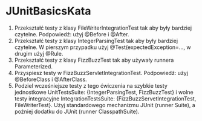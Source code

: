 JUnitBasicsKata
===============

 1. Przekształć testy z klasy FileWriterIntegrationTest tak aby były bardziej czytelne. Podpowiedź: użyj @Before i @After.
 2. Przekształć testy z klasy IntegerParsingTest tak aby były bardziej czytelne. 
 	W pierszym przypadku użyj @Test(expectedException=..., w drugim użyj @Rule.
 3. Przekształć testy z klasy FizzBuzzTest tak aby używały runnera Parameterized.
 4. Przyspiesz testy w FizzBuzzServletIntegrationTest. Podpowiedź: użyj @BeforeClass i @AfterClass.
 5. Podziel wcześniejsze testy z tego ćwiczenia na szybkie testy jednostkowe UnitTestsSuite: {IntegerParsingTest, FizzBuzzTest} 
 	i wolne testy integracyjne IntegrationTestsSuite: {FizzBuzzServetIntegrationTest, FileWriterTest}. 
 	Użyj standardowego mechanizmu JUnit (runner Suite), a poźniej dodatku do JUnit (runner ClasspathSuite).  